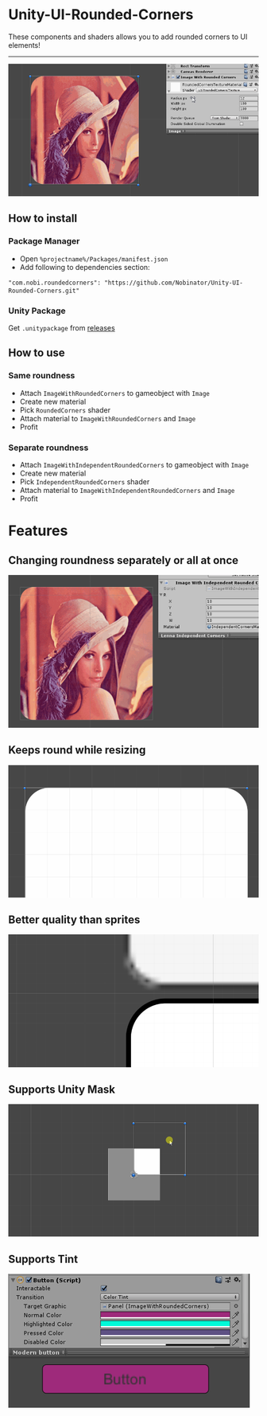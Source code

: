 # Unity-UI-Rounded-Corners

These components and shaders allows you to add rounded corners to UI elements!


---

![](gif-00.gif)

## How to install
### Package Manager
- Open `%projectname%/Packages/manifest.json`
- Add following to dependencies section:
```
"com.nobi.roundedcorners": "https://github.com/Nobinator/Unity-UI-Rounded-Corners.git"
```

### Unity Package
Get `.unitypackage` from [releases](https://github.com/kirevdokimov/Unity-UI-Rounded-Corners/releases)

## How to use
### Same roundness
- Attach `ImageWithRoundedCorners` to gameobject with `Image`
- Сreate new material 
- Pick `RoundedCorners` shader
- Attach material to `ImageWithRoundedCorners` and `Image`
- Profit
### Separate roundness
- Attach `ImageWithIndependentRoundedCorners` to gameobject with `Image`
- Сreate new material 
- Pick `IndependentRoundedCorners` shader
- Attach material to `ImageWithIndependentRoundedCorners` and `Image`
- Profit

# Features
## Changing roundness separately or all at once
![](gif-05.gif)
## Keeps round while resizing
![](gif-01.gif)
## Better quality than sprites
![](image-00.png)
## Supports Unity Mask
![](gif-02.gif)
## Supports Tint
![](gif-04.gif)
